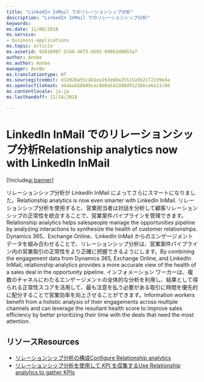 ```yaml
---
title: "LinkedIn InMail でのリレーションシップ分析"
description: "LinkedIn InMail でのリレーションシップ分析"
keywords: 
ms.date: 11/08/2018
ms.service:
- business-applications
ms.topic: article
ms.assetid: 91610987-2c68-46f3-bb92-09083d8055a7
author: Annbe
ms.author: Annbe
manager: AnnBe
ms.translationtype: HT
ms.sourcegitcommit: d32028a55c4b1ea163e60a25515a562172199e4a
ms.openlocfilehash: 44ababb8849cec8b0a542dd8d9123b6ce6a11c9d
ms.contentlocale: ja-jp
ms.lasthandoff: 11/14/2018

---
```


# <a name="relationship-analytics-now-with-linkedin-inmail"></a><span data-ttu-id="c2ce5-103">LinkedIn InMail でのリレーションシップ分析</span><span class="sxs-lookup"><span data-stu-id="c2ce5-103">Relationship analytics now with LinkedIn InMail</span></span>

[!include[ai banner](../includes/ai.md)] 

<span data-ttu-id="c2ce5-104">リレーションシップ分析が LinkedIn InMail によってさらにスマートになりました。</span><span class="sxs-lookup"><span data-stu-id="c2ce5-104">Relationship analytics is now even smarter with LinkedIn InMail.</span></span> <span data-ttu-id="c2ce5-105">リレーションシップ分析を使用すると、営業担当者は対話を分析して顧客リレーションシップの正常性を統合することで、営業案件パイプラインを管理できます。</span><span class="sxs-lookup"><span data-stu-id="c2ce5-105">Relationship analytics helps salespeople manage the opportunities pipeline by analyzing interactions to synthesize the health of customer relationships.</span></span>  <span data-ttu-id="c2ce5-106">Dynamics 365、Exchange Online、LinkedIn InMail からのエンゲージメント データを組み合わせることで、リレーションシップ分析は、営業案件パイプライン内の営業取引の正常性をより正確に把握できるようにします。</span><span class="sxs-lookup"><span data-stu-id="c2ce5-106">By combining the engagement data from Dynamics 365, Exchange Online, and LinkedIn InMail, relationship analytics provides a more accurate view of the health of a sales deal in the opportunity pipeline.</span></span> <span data-ttu-id="c2ce5-107">インフォメーション ワーカーは、複数のチャネルにわたるエンゲージメントの全体的な分析を利用し、結果として得られる正常性スコアを活用して、最も注意を払う必要がある取引に時間を優先的に配分することで営業効率を向上させることができます。</span><span class="sxs-lookup"><span data-stu-id="c2ce5-107">Information workers benefit from a holistic analysis of their engagements across multiple channels and can leverage the resultant health score to improve sales efficiency by better prioritizing their time with the deals that need the most attention.</span></span>

## <a name="resources"></a><span data-ttu-id="c2ce5-108">リソース</span><span class="sxs-lookup"><span data-stu-id="c2ce5-108">Resources</span></span>

- [<span data-ttu-id="c2ce5-109">リレーションシップ分析の構成</span><span class="sxs-lookup"><span data-stu-id="c2ce5-109">Configure Relationship analytics</span></span>](https://docs.microsoft.com/dynamics365/ai/sales/configure-enable-dynamics-365-ai-sales#configure-relationship-analytics)
- [<span data-ttu-id="c2ce5-110">リレーションシップ分析を使用して KPI を収集する</span><span class="sxs-lookup"><span data-stu-id="c2ce5-110">Use Relationship analytics to gather KPIs</span></span>](https://docs.microsoft.com/dynamics365/ai/sales/relationship-analytics)

